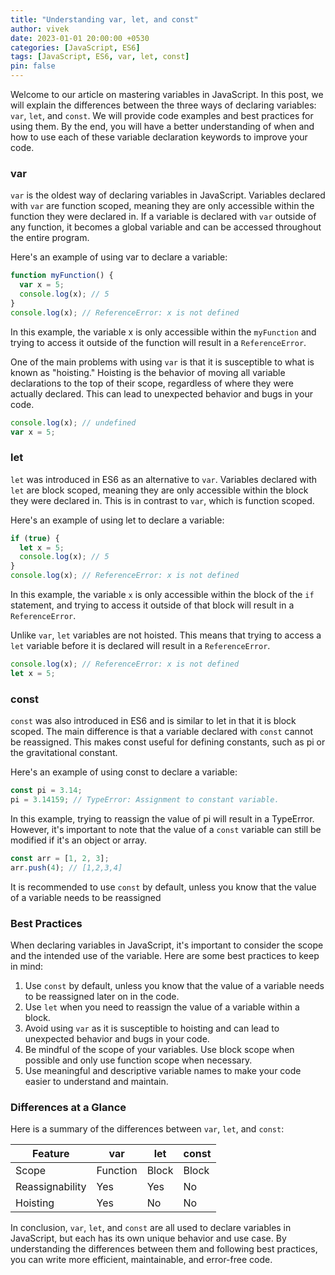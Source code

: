```yaml
---
title: "Understanding var, let, and const"
author: vivek
date: 2023-01-01 20:00:00 +0530
categories: [JavaScript, ES6]
tags: [JavaScript, ES6, var, let, const]
pin: false
---
```


Welcome to our article on mastering variables in JavaScript. In this post, we will explain the differences between the three ways of declaring variables: `var`, `let`, and `const`. We will provide code examples and best practices for using them. By the end, you will have a better understanding of when and how to use each of these variable declaration keywords to improve your code.

### var

`var` is the oldest way of declaring variables in JavaScript. Variables declared with `var` are function scoped, meaning they are only accessible within the function they were declared in. If a variable is declared with `var` outside of any function, it becomes a global variable and can be accessed throughout the entire program.

Here's an example of using var to declare a variable:

```javascript
function myFunction() {
  var x = 5;
  console.log(x); // 5
}
console.log(x); // ReferenceError: x is not defined
```

In this example, the variable x is only accessible within the `myFunction` and trying to access it outside of the function will result in a `ReferenceError`.

One of the main problems with using `var` is that it is susceptible to what is known as "hoisting." Hoisting is the behavior of moving all variable declarations to the top of their scope, regardless of where they were actually declared. This can lead to unexpected behavior and bugs in your code.

```javascript
console.log(x); // undefined
var x = 5;
```

### let

`let` was introduced in ES6 as an alternative to `var`. Variables declared with `let` are block scoped, meaning they are only accessible within the block they were declared in. This is in contrast to `var`, which is function scoped.

Here's an example of using let to declare a variable:

```javascript
if (true) {
  let x = 5;
  console.log(x); // 5
}
console.log(x); // ReferenceError: x is not defined
```

In this example, the variable `x` is only accessible within the block of the `if` statement, and trying to access it outside of that block will result in a `ReferenceError`.

Unlike `var`, `let` variables are not hoisted. This means that trying to access a `let` variable before it is declared will result in a `ReferenceError`.

```javascript
console.log(x); // ReferenceError: x is not defined
let x = 5;
```

### const

`const` was also introduced in ES6 and is similar to let in that it is block scoped. The main difference is that a variable declared with `const` cannot be reassigned. This makes const useful for defining constants, such as pi or the gravitational constant.

Here's an example of using const to declare a variable:

```javascript
const pi = 3.14;
pi = 3.14159; // TypeError: Assignment to constant variable.
```

In this example, trying to reassign the value of pi will result in a TypeError. However, it's important to note that the value of a `const` variable can still be modified if it's an object or array.

```javascript
const arr = [1, 2, 3];
arr.push(4); // [1,2,3,4]
```

It is recommended to use `const` by default, unless you know that the value of a variable needs to be reassigned

### Best Practices

When declaring variables in JavaScript, it's important to consider the scope and the intended use of the variable. Here are some best practices to keep in mind:

1. Use `const` by default, unless you know that the value of a variable needs to be reassigned later on in the code.
2. Use `let` when you need to reassign the value of a variable within a block.
3. Avoid using `var` as it is susceptible to hoisting and can lead to unexpected behavior and bugs in your code.
4. Be mindful of the scope of your variables. Use block scope when possible and only use function scope when necessary.
5. Use meaningful and descriptive variable names to make your code easier to understand and maintain.

### Differences at a Glance

Here is a summary of the differences between `var`, `let`, and `const`:

| Feature         | var      | let   | const |
| --------------- | -------- | ----- | ----- |
| Scope           | Function | Block | Block |
| Reassignability | Yes      | Yes   | No    |
| Hoisting        | Yes      | No    | No    |

In conclusion, `var`, `let`, and `const` are all used to declare variables in JavaScript, but each has its own unique behavior and use case. By understanding the differences between them and following best practices, you can write more efficient, maintainable, and error-free code.
